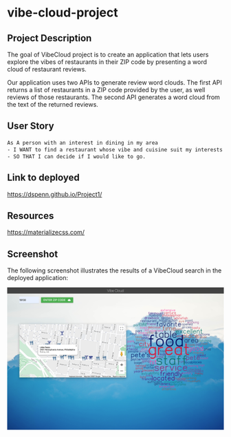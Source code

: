 # vibe-cloud-project

## Project Description
The goal of VibeCloud project is to create an application that lets users explore the vibes of restaurants in their ZIP code by presenting a word cloud of restaurant reviews.

Our application uses two APIs to generate review word clouds. The first API returns a list of restaurants in a ZIP code provided by the user, as well reviews of those restaurants. The second API generates a word cloud from the text of the returned reviews.


## User Story
```
As A person with an interest in dining in my area
- I WANT to find a restaurant whose vibe and cuisine suit my interests
- SO THAT I can decide if I would like to go.
```

## Link to deployed 

https://dspenn.github.io/Project1/

## Resources

https://materializecss.com/

## Screenshot
The following screenshot illustrates the results of a VibeCloud search in the deployed application:

![Alt text](./screenshot.png?raw=true "Screenshot of VibeCloud")